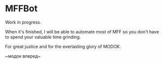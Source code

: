 # MFFBot
Work in progress.

When it's finished, I will be able to automate most of MFF so you don't have to spend your valuable time grinding.

For great justice and for the everlasting glory of MODOK.

~модок вперед~
